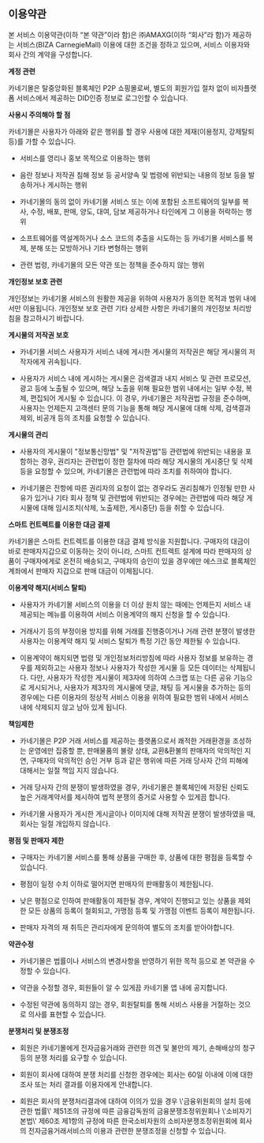 ## **이용약관**



본 서비스 이용약관(이하 “본 약관”이라 함)은 ㈜AMAXG(이하 “회사”라 함)가 제공하는 서비스(BIZA CarnegieMall) 이용에 대한 조건을 정하고 있으며, 서비스 이용자와 회사 간의 계약을 구성합니다.



**계정 관련**

카네기몰은 탈중앙화된 블록체인 P2P 쇼핑몰로써, 별도의 회원가입 절차 없이 비자플랫폼 서비스에서 제공하는 DID인증 정보로 로그인할 수 있습니다.



**사용시 주의해야 할 점**

카네기몰은 사용자가 아래와 같은 행위를 할 경우 사용에 대한 제재(이용정지, 강제탈퇴 등)를 가할 수 있습니다.

- 서비스를 영리나 홍보 목적으로 이용하는 행위

- 음란 정보나 저작권 침해 정보 등 공서양속 및 법령에 위반되는 내용의 정보 등을 발송하거나 게시하는 행위

- 카네기몰의 동의 없이 카네기몰 서비스 또는 이에 포함된 소프트웨어의 일부를 복사, 수정, 배포, 판매, 양도, 대여, 담보 제공하거나 타인에게 그 이용을 허락하는 행위

- 소프트웨어를 역설계하거나 소스 코드의 추출을 시도하는 등 카네기몰 서비스를 복제, 분해 또는 모방하거나 기타 변형하는 행위

- 관련 법령, 카네기몰의 모든 약관 또는 정책을 준수하지 않는 행위





**개인정보 보호 관련**

개인정보는 카네기몰 서비스의 원활한 제공을 위하여 사용자가 동의한 목적과 범위 내에서만 이용됩니다. 개인정보 보호 관련 기타 상세한 사항은 카네기몰의 개인정보 처리방침을 참고하시기 바랍니다.





**게시물의 저작권 보호**

- 카네기몰 서비스 사용자가 서비스 내에 게시한 게시물의 저작권은 해당 게시물의 저작자에게 귀속됩니다.

- 사용자가 서비스 내에 게시하는 게시물은 검색결과 내지 서비스 및 관련 프로모션, 광고 등에 노출될 수 있으며, 해당 노출을 위해 필요한 범위 내에서는 일부 수정, 복제, 편집되어 게시될 수 있습니다. 이 경우, 카네기몰은 저작권법 규정을 준수하며, 사용자는 언제든지 고객센터 문의 기능을 통해 해당 게시물에 대해 삭제, 검색결과 제외, 비공개 등의 조치를 요청할 수 있습니다.





**게시물의 관리**

- 사용자의 게시물이 "정보통신망법" 및 "저작권법"등 관련법에 위반되는 내용을 포함하는 경우, 권리자는 관련법이 정한 절차에 따라 해당 게시물의 게시중단 및 삭제 등을 요청할 수 있으며, 카네기몰은 관련법에 따라 조치를 취하여야 합니다.

- 카네기몰은 전항에 따른 권리자의 요청이 없는 경우라도 권리침해가 인정될 만한 사유가 있거나 기타 회사 정책 및 관련법에 위반되는 경우에는 관련법에 따라 해당 게시물에 대해 임시조치(삭제, 노출제한, 게시중단) 등을 취할 수 있습니다.





**스마트 컨트렉트를 이용한 대금 결제**

카네기몰은 스마트 컨트렉트를 이용한 대금 결제 방식을 지원합니다. 구매자의 대금이 바로 판매자지갑으로 이동하는 것이 아니라, 스마트 컨트렉트 설계에 따라 판매자의 상품이 구매자에게로 온전히 배송되고, 구매자의 승인이 있을 경우에만 에스크로 블록체인 계좌에서 판매자 지갑으로 판매 대금이 이체됩니다.





**이용계약 해지(서비스 탈퇴)**

- 사용자가 카네기몰 서비스의 이용을 더 이상 원치 않는 때에는 언제든지 서비스 내 제공되는 메뉴를 이용하여 서비스 이용계약의 해지 신청을 할 수 있습니다.

- 거래사기 등의 부정이용 방지를 위해 거래를 진행중이거나 거래 관련 분쟁이 발생한 사용자는 이용계약 해지 및 서비스 탈퇴가 특정 기간 동안 제한될 수 있습니다.

- 이용계약이 해지되면 법령 및 개인정보처리방침에 따라 사용자 정보를 보유하는 경우를 제외하고는 사용자 정보나 사용자가 작성한 게시물 등 모든 데이터는 삭제됩니다. 다만, 사용자가 작성한 게시물이 제3자에 의하여 스크랩 또는 다른 공유 기능으로 게시되거나, 사용자가 제3자의 게시물에 댓글, 채팅 등 게시물을 추가하는 등의 경우에는 다른 이용자의 정상적 서비스 이용을 위하여 필요한 범위 내에서 서비스 내에 삭제되지 않고 남아 있게 됩니다.





**책임제한**

- 카네기몰은 P2P 거래 서비스를 제공하는 플랫폼으로서 쾌적한 거래환경을 조성하는 운영에만 집중할 뿐, 판매물품의 불량 상태, 교환&환불의 판매자의 악의적인 지연, 구매자의 악의적인 승인 거부 등과 같은 행위에 따른 거래 당사자 간의 피해에 대해서는 일절 책임 지지 않습니다.

- 거래 당사자 간의 분쟁이 발생하였을 경우, 카네기몰은 블록체인에 저장된 신뢰도 높은 거래계약서를 제시하여 법적 분쟁의 증거로 사용할 수 있게끔 합니다.

- 카네기몰 사용자가 게시한 게시글이나 이미지에 대해 저작권 분쟁이 발생하였을 때, 회사는 일절 개입하지 않습니다.





**평점 및 판매자 제한**

- 구매자는 카네기몰 서비스를 통해 상품을 구매한 후, 상품에 대한 평점을 등록할 수 있습니다.

- 평점이 일정 수치 이하로 떨어지면 판매자의 판매활동이 제한됩니다.

- 낮은 평점으로 인하여 판매활동이 제한될 경우, 계약이 진행되고 있는 상품을 제외한 모든 상품의 등록이 철회되고, 가맹점 등록 및 가맹점 이벤트 등록이 제한됩니다.

- 판매자 자격의 재 취득은 관리자에게 문의하여 별도의 조치를 받아야합니다.





**약관수정**

- 카네기몰은 법률이나 서비스의 변경사항을 반영하기 위한 목적 등으로 본 약관을 수정할 수 있습니다.

- 약관을 수정할 경우, 회원들이 알 수 있게끔 카네기몰 앱 내에 공지합니다.

- 수정된 약관에 동의하지 않는 경우, 회원탈퇴를 통해 서비스 사용을 거절하는 것으로 의사를 표현할 수 있습니다.





**분쟁처리 및 분쟁조정**

- 회원은 카네기몰에게 전자금융거래와 관련한 의견 및 불만의 제기, 손해배상의 청구 등의 분쟁 처리를 요구할 수 있습니다.

- 회원이 회사에 대하여 분쟁 처리를 신청한 경우에는 회사는 60일 이내에 이에 대한 조사 또는 처리 결과를 이용자에게 안내합니다.

- 회원은 회사의 분쟁처리결과에 대하여 이의가 있을 경우 \\\'금융위원회의 설치 등에 관한 법률\\\' 제51조의 규정에 따른 금융감독원의 금융분쟁조정위원회나 \\\'소비자기본법\\\' 제60조 제1항의 규정에 따른 한국소비자원의 소비자분쟁조정위원회에 회사의 전자금융거래서비스의 이용과 관련한 분쟁조정을 신청할 수 있습니다.
